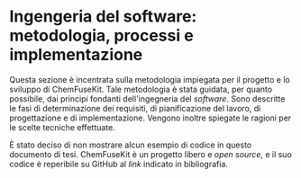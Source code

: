# Ingengeria del software: metodologia, processi e implementazione

Questa sezione è incentrata sulla metodologia impiegata per il progetto e lo sviluppo di ChemFuseKit. Tale metodologia è stata guidata, per quanto possibile, dai principi fondanti dell'ingegneria del *software*. Sono descritte le fasi di determinazione dei requisiti, di pianificazione del lavoro, di progettazione e di implementazione. Vengono inoltre spiegate le ragioni per le scelte tecniche effettuate.

È stato deciso di non mostrare alcun esempio di codice in questo documento di tesi. ChemFuseKit è un progetto libero e *open source*, e il suo codice è reperibile su GitHub al *link* indicato in bibliografia.


